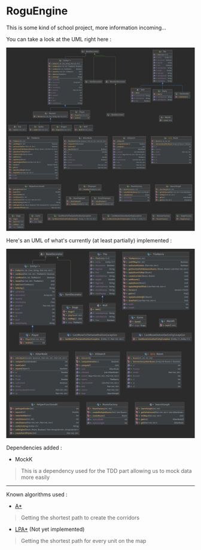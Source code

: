 # RoguEngine

This is some kind of school project, more information incoming...

You can take a look at the UML right here :

<img src="./doc/images/uml-kotlin-prototype.png" alt="UML from the prototype">

Here's an UML of what's currently (at least partially) implemented :

<img src="./doc/images/uml-currently-implemented.png" alt="UML from the prototype">

Dependencies added :
- MockK 
> This is a dependency used for the TDD part allowing us to mock data more easily

---

Known algorithms used :
- [A*](https://en.wikipedia.org/wiki/A*_search_algorithm)
> Getting the shortest path to create the corridors
- [LPA*](https://en.wikipedia.org/wiki/Lifelong_Planning_A*) (Not yet implemented)
> Getting the shortest path for every unit on the map
